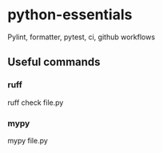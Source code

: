 # python-essentials

Pylint, formatter, pytest, ci, github workflows

## Useful commands

### ruff

ruff check file.py

### mypy

mypy file.py
